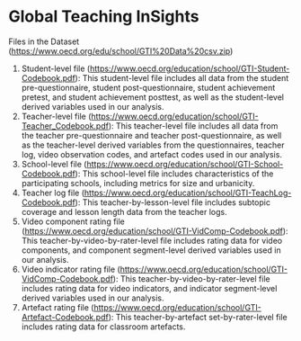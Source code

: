 # Global Teaching InSights

Files in the Dataset (https://www.oecd.org/edu/school/GTI%20Data%20csv.zip)
1. Student-level file (https://www.oecd.org/education/school/GTI-Student-Codebook.pdf): 
		This student-level file includes all data from the student pre-questionnaire, student post-questionnaire, student achievement pretest, and student  achievement posttest, as well as the student-level derived variables used in our analysis.
2. Teacher-level file (https://www.oecd.org/education/school/GTI-Teacher_Codebook.pdf): 
		This teacher-level file includes all data from the teacher pre-questionnaire and teacher post-questionnaire, as well as the teacher-level derived variables from the questionnaires, teacher log, video observation codes, and artefact codes used in our analysis.
3. School-level file (https://www.oecd.org/education/school/GTI-School-Codebook.pdf): 
		This school-level file includes characteristics of the participating schools, including metrics for size and urbanicity.
4. Teacher log file (https://www.oecd.org/education/school/GTI-TeachLog-Codebook.pdf): 
		This teacher-by-lesson-level file includes subtopic coverage and lesson length data from the teacher logs. 
5. Video component rating file (https://www.oecd.org/education/school/GTI-VidComp-Codebook.pdf): 
		This teacher-by-video-by-rater-level file includes rating data for video components, and component segment-level derived variables used in our analysis.
6. Video indicator rating file (https://www.oecd.org/education/school/GTI-VidComp-Codebook.pdf): 
		This teacher-by-video-by-rater-level file includes rating data for video indicators, and indicator segment-level derived variables used in our analysis.
7. Artefact rating file (https://www.oecd.org/education/school/GTI-Artefact-Codebook.pdf): 
		This teacher-by-artefact set-by-rater-level file includes rating data for classroom artefacts.
